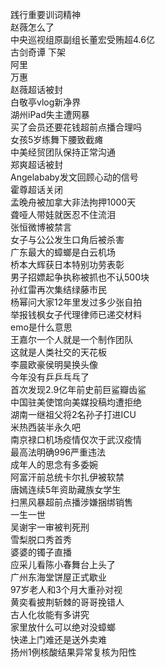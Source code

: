 践行重要训词精神  
赵薇怎么了  
中央巡视组原副组长董宏受贿超4.6亿  
古剑奇谭 下架  
阿里  
万惠  
赵薇超话被封  
白敬亭vlog新净界  
湖州iPad失主遭网暴  
买了会员还要花钱超前点播合理吗  
女孩5岁练舞下腰致截瘫  
中美经贸团队保持正常沟通  
郑爽超话被封  
Angelababy发文回顾心动的信号  
霍尊超话关闭  
孟晚舟被加拿大非法拘押1000天  
聋哑人带娃就医忍不住流泪  
张恒微博被禁言  
女子与公公发生口角后被杀害  
广东最大的蟑螂是白云机场  
桥本大辉获日本特别功劳表彰  
男子招嫖起争执称被抓也不认500块  
孙红雷再次集结绿藤市民  
杨幂问大家12年里发过多少张自拍  
举报钱枫女子代理律师已递交材料  
emo是什么意思  
王嘉尔一个人就是一个制作团队  
这就是人类社交的天花板  
李晨欧豪侯明昊换头像  
今年没有乒乒乓乓了  
首次发现2.9亿年前史前巨鲨瓣齿鲨  
中国驻美使馆向美媒投稿均遭拒绝  
湖南一继祖父将2名孙子打进ICU  
米热西装半永久吧  
南京禄口机场疫情仅次于武汉疫情  
最高法明确996严重违法  
成年人的思念有多委婉  
阿富汗前总统卡尔扎伊被软禁  
唐嫣连续5年资助藏族女学生  
扫黑风暴超前点播涉嫌捆绑销售  
一生一世  
吴谢宇一审被判死刑  
雪梨脱口秀首秀  
婆婆的镯子直播  
应采儿看陈小春舞台上头了  
广州东海堂饼屋正式歇业  
97岁老人和3个月大重孙对视  
黄奕看披荆斩棘的哥哥挽错人  
古人化妆能有多讲究  
家里放什么可以绝对没蟑螂  
快递上门难还是送外卖难  
扬州1例核酸结果异常复核为阳性  
